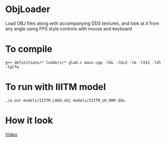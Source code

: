 # ObjLoader
Load OBJ files along with accompanying DDS textures, and look at it from any angle 
using FPS style controls with mouse and keyboard

# To compile
```
g++ definitions/* loaders/* glad.c main.cpp -lGL -lGLU -lm -lX11 -ldl -lglfw
```

# To run with IIITM model
```
./a.out models/IIITM_LOGO.obj models/IIITM_UV_MAP.dds
```

# How it look
[Video](https://www.youtube.com/watch?v=AVmbay6Znhg&feature=youtu.be)

